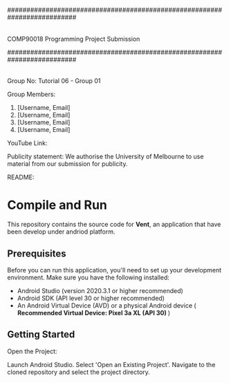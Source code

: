 ##########################################################################
######

COMP90018 Programming Project Submission

##########################################################################
######

Group No: Tutorial 06 - Group 01

Group Members:
1. [Username, Email]
2. [Username, Email]
3. [Username, Email]
4. [Username, Email]

YouTube Link:

Publicity statement: We authorise the University of Melbourne to use
material from our submission for publicity.

README:

# Compile and Run

This repository contains the source code for <strong>Vent</strong>, an application that have been develop under andriod platform.

## Prerequisites

Before you can run this application, you'll need to set up your development environment. Make sure you have the following installed:

- Android Studio (version 2020.3.1 or higher recommended)
- Android SDK (API level 30 or higher recommended)
- An Android Virtual Device (AVD) or a physical Android device (<Strong> Recommended Virtual Device: Pixel 3a XL (API 30) </Strong>)
  

## Getting Started

Open the Project:

Launch Android Studio.
Select 'Open an Existing Project'.
Navigate to the cloned repository and select the project directory.



